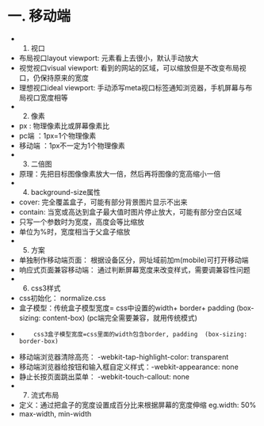# 一. 移动端
- 1. 视口
- 布局视口layout viewport: 元素看上去很小，默认手动放大
- 视觉视口visual viewport: 看到的网站的区域，可以缩放但是不改变布局视口，仍保持原来的宽度
-  理想视口ideal viewport: 手动添写meta视口标签通知浏览器，手机屏幕与布局视口宽度相等
- 2. 像素
- px : 物理像素比或屏幕像素比
- pc端 ：1px=1个物理像素
- 移动端 ：1px不一定为1个物理像素
- 3. 二倍图
- 原理：先把目标图像像素放大一倍，然后再将图像的宽高缩小一倍
- 4. background-size属性
- cover: 完全覆盖盒子，可能有部分背景图片显示不出来
- contain: 当宽或高达到盒子最大值时图片停止放大，可能有部分空白区域
- 只写一个参数时为宽度，高度会等比缩放
- 单位为%时，宽度相当于父盒子缩放
- 5. 方案
- 单独制作移动端页面： 根据设备区分，网址域前加m(mobile)可打开移动端
- 响应式页面兼容移动端： 通过判断屏幕宽度来改变样式，需要调兼容性问题
- 6. css3样式
- css初始化： normalize.css
- 盒子模型：传统盒子模型宽度= css中设置的width+ border+ padding  (box-sizing: content-box) (pc端完全需要兼容，就用传统模式)
-         css3盒子模型宽度=css里面的width包含border, padding  (box-sizing: border-box)
- 移动端浏览器清除高亮： -webkit-tap-highlight-color: transparent        
- 移动端浏览器给按钮和输入框自定义样式：-webkit-appearance: none
- 静止长按页面跳出菜单： -webkit-touch-callout: none
- 7. 流式布局
- 定义：通过把盒子的宽度设置成百分比来根据屏幕的宽度伸缩 eg.width: 50%
- max-width, min-width

